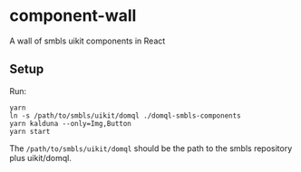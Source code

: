# component-wall
A wall of smbls uikit components in React

## Setup
Run:
```
yarn
ln -s /path/to/smbls/uikit/domql ./domql-smbls-components
yarn kalduna --only=Img,Button
yarn start
```
The `/path/to/smbls/uikit/domql` should be the path to the smbls repository plus uikit/domql.
